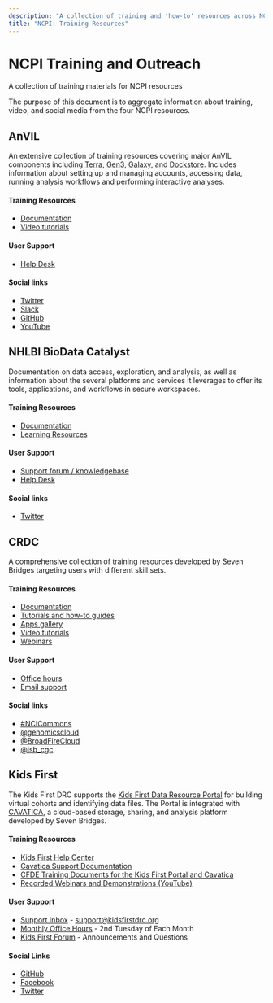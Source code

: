 ```yaml
---
description: "A collection of training and 'how-to' resources across NCPI platforms"
title: "NCPI: Training Resources"
---
```


# NCPI Training and Outreach

<hero> A collection of training materials for NCPI resources </hero>

The purpose of this document is to aggregate information about training, video, and social media from the four NCPI resources.

## AnVIL

An extensive collection of training resources covering major AnVIL components including [Terra](https://terra.bio/), [Gen3](https://gen3.org/), [Galaxy](https://galaxyproject.org), and [Dockstore](https://dockstore.org/). Includes information about setting up and managing accounts, accessing data, running analysis workflows and performing interactive analyses:

#### Training Resources

- [Documentation](https://anvilproject.org/learn) 
- [Video tutorials](https://anvilproject.org/learn/videos/anvil-videos)

#### User Support

- [Help Desk](/help)

#### Social links

- [Twitter](https://twitter.com/useAnVIL)
- [Slack](https://join.slack.com/t/anvil-community/shared_invite/zt-hsyfam1w-LXlCv~3vNLSfDj~qNd5uBg)
- [GitHub](https://github.com/anvilproject)
- [YouTube](https://www.youtube.com/channel/UCBbHCj7kUogAMFyBAzzzfUw)

## NHLBI BioData Catalyst

Documentation on data access, exploration, and analysis, as well as information about the several platforms and services it leverages to offer its tools, applications, and workflows in secure workspaces.

#### Training Resources

- [Documentation](https://bdcatalyst.gitbook.io)
- [Learning Resources](https://biodatacatalyst.nhlbi.nih.gov/resources/learn)

#### User Support

- [Support forum / knowledgebase](https://bdcatalyst.freshdesk.com/)
- [Help Desk](https://biodatacatalyst.nhlbi.nih.gov/contact)

#### Social links

- [Twitter](https://twitter.com/search?q=%23BioDataCatalyst)

## CRDC

A comprehensive collection of training resources developed by Seven Bridges targeting users with different skill sets.

#### Training Resources

- [Documentation](https://docs.cancergenomicscloud.org/)
- [Tutorials and how-to guides](https://isb-cancer-genomics-cloud.readthedocs.io)
- [Apps gallery](https://cgc.sbgenomics.com/public/apps)
- [Video tutorials](https://isb-cgc.appspot.com/videotutorials/)
- [Webinars](https://www.cancergenomicscloud.org/webinars)

#### User Support

- [Office hours](https://www.cancergenomicscloud.org/officehours) 
- [Email support](mailto:support@sbgenomics.com)

#### Social links

- [#NCICommons](https://twitter.com/search?q=%23ncicommons&lang=en)
- [@genomicscloud](https://twitter.com/search?q=%40genomicscloud)
- [@BroadFireCloud](https://twitter.com/search?q=%40BroadFireCloud)
- [@isb_cgc](https://twitter.com/isb_cgc?lang=en)

## Kids First

The Kids First DRC supports the [Kids First Data Resource Portal](https://portal.kidsfirstdrc.org/) for building virtual cohorts and identifying data files. The Portal is integrated with [CAVATICA](https://cavatica.sbgenomics.com/), a cloud-based storage, sharing, and analysis platform developed by Seven Bridges.

#### Training Resources

- [Kids First Help Center](https://www.notion.so/Kids-First-DRC-Help-Center-c26b36ff66564417834f3f264475d10a)
- [Cavatica Support Documentation](https://docs.cavatica.org/)
- [CFDE Training Documents for the Kids First Portal and Cavatica](https://training.nih-cfde.org/en/latest/Common-Fund-Tools/Kids-First/index.html)
- [Recorded Webinars and Demonstrations (YouTube)](https://www.youtube.com/channel/UCK9sPu0j4_ci4m3nNFa6gVw/featured)

#### User Support

- [Support Inbox](mailto:support@kidsfirstdrc.org) - support@kidsfirstdrc.org
- [Monthly Office Hours](https://www.notion.so/d3b/Kids-First-Office-Hours-a77f6aa5889c4df4ae72302f92c51aa2) - 2nd Tuesday of Each Month
- [Kids First Forum](https://forum.kidsfirstdrc.org) - Announcements and Questions

#### Social Links

- [GitHub](https://github.com/kids-first)
- [Facebook](https://www.facebook.com/kidsfirstDRC/?ref=bookmarks)
- [Twitter](https://twitter.com/kidsfirstdrc?lang=en)
